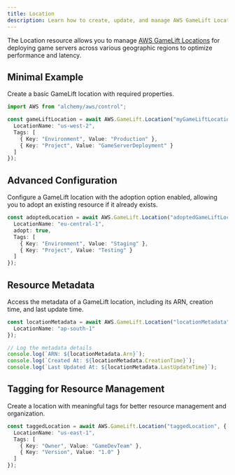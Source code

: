 ```yaml
---
title: Location
description: Learn how to create, update, and manage AWS GameLift Locations using Alchemy Cloud Control.
---
```


The Location resource allows you to manage [AWS GameLift Locations](https://docs.aws.amazon.com/gamelift/latest/userguide/) for deploying game servers across various geographic regions to optimize performance and latency.

## Minimal Example

Create a basic GameLift location with required properties.

```ts
import AWS from "alchemy/aws/control";

const gameLiftLocation = await AWS.GameLift.Location("myGameLiftLocation", {
  LocationName: "us-west-2",
  Tags: [
    { Key: "Environment", Value: "Production" },
    { Key: "Project", Value: "GameServerDeployment" }
  ]
});
```

## Advanced Configuration

Configure a GameLift location with the adoption option enabled, allowing you to adopt an existing resource if it already exists.

```ts
const adoptedLocation = await AWS.GameLift.Location("adoptedGameLiftLocation", {
  LocationName: "eu-central-1",
  adopt: true,
  Tags: [
    { Key: "Environment", Value: "Staging" },
    { Key: "Project", Value: "Testing" }
  ]
});
```

## Resource Metadata

Access the metadata of a GameLift location, including its ARN, creation time, and last update time.

```ts
const locationMetadata = await AWS.GameLift.Location("locationMetadata", {
  LocationName: "ap-south-1"
});

// Log the metadata details
console.log(`ARN: ${locationMetadata.Arn}`);
console.log(`Created At: ${locationMetadata.CreationTime}`);
console.log(`Last Updated At: ${locationMetadata.LastUpdateTime}`);
```

## Tagging for Resource Management

Create a location with meaningful tags for better resource management and organization.

```ts
const taggedLocation = await AWS.GameLift.Location("taggedLocation", {
  LocationName: "us-east-1",
  Tags: [
    { Key: "Owner", Value: "GameDevTeam" },
    { Key: "Version", Value: "1.0" }
  ]
});
```